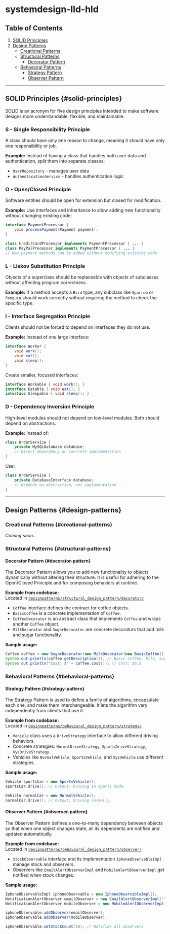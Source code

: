 # systemdesign-lld-hld

## Table of Contents

1. [SOLID Principles](#solid-principles)
2. [Design Patterns](#design-patterns)
    - [Creational Patterns](#creational-patterns)
    - [Structural Patterns](#structural-patterns)
        - [Decorator Pattern](#decorator-pattern)
    - [Behavioral Patterns](#behavioral-patterns)
        - [Strategy Pattern](#strategy-pattern)
        - [Observer Pattern](#observer-pattern)

---

## SOLID Principles {#solid-principles}

SOLID is an acronym for five design principles intended to make software designs more understandable, flexible, and maintainable.

### S - Single Responsibility Principle

A class should have only one reason to change, meaning it should have only one responsibility or job.

**Example:** Instead of having a class that handles both user data and authentication, split them into separate classes:
- `UserRepository` - manages user data
- `AuthenticationService` - handles authentication logic

### O - Open/Closed Principle

Software entities should be open for extension but closed for modification.

**Example:** Use interfaces and inheritance to allow adding new functionality without changing existing code:
```java
interface PaymentProcessor {
    void processPayment(Payment payment);
}

class CreditCardProcessor implements PaymentProcessor { ... }
class PayPalProcessor implements PaymentProcessor { ... }
// New payment methods can be added without modifying existing code
```

### L - Liskov Substitution Principle

Objects of a superclass should be replaceable with objects of subclasses without affecting program correctness.

**Example:** If a method accepts a `Bird` type, any subclass like `Sparrow` or `Penguin` should work correctly without requiring the method to check the specific type.

### I - Interface Segregation Principle

Clients should not be forced to depend on interfaces they do not use.

**Example:** Instead of one large interface:
```java
interface Worker {
    void work();
    void eat();
    void sleep();
}
```
Create smaller, focused interfaces:
```java
interface Workable { void work(); }
interface Eatable { void eat(); }
interface Sleepable { void sleep(); }
```

### D - Dependency Inversion Principle

High-level modules should not depend on low-level modules. Both should depend on abstractions.

**Example:** Instead of:
```java
class OrderService {
    private MySQLDatabase database;
    // Direct dependency on concrete implementation
}
```

Use:
```java
class OrderService {
    private DatabaseInterface database;
    // Depends on abstraction, not implementation
}
```

---

## Design Patterns {#design-patterns}

### Creational Patterns {#creational-patterns}
*Coming soon...*

### Structural Patterns {#structural-patterns}

#### Decorator Pattern {#decorator-pattern}

The Decorator Pattern allows you to add new functionality to objects dynamically without altering their structure. It is useful for adhering to the Open/Closed Principle and for composing behaviors at runtime.

**Example from codebase:**  
Located in [`designpatterns/structural_design_pattern/decorator/`](designpatterns/structural_design_pattern/decorator/)

- `Coffee` interface defines the contract for coffee objects.
- `BasicCoffee` is a concrete implementation of `Coffee`.
- `CoffeeDecorator` is an abstract class that implements `Coffee` and wraps another `Coffee` object.
- `MilkDecorator` and `SugarDecorator` are concrete decorators that add milk and sugar functionality.

**Sample usage:**
```java
Coffee coffee = new SugarDecorator(new MilkDecorator(new BasicCoffee()));
System.out.println(coffee.getDescription()); // Basic Coffee, Milk, Sugar
System.out.println("Cost: $" + coffee.cost()); // Cost: $6.5
```

### Behavioral Patterns {#behavioral-patterns}

#### Strategy Pattern {#strategy-pattern}

The Strategy Pattern is used to define a family of algorithms, encapsulate each one, and make them interchangeable. It lets the algorithm vary independently from clients that use it.

**Example from codebase:**  
Located in [`designpatterns/behavioral_design_pattern/strategy/`](designpatterns/behavioral_design_pattern/strategy/)

- `Vehicle` class uses a `DriveStrategy` interface to allow different driving behaviors.
- Concrete strategies: `NormalDriveStrategy`, `SportsDriveStrategy`, `XyzDriveStrategy`.
- Vehicles like `NormalVehicle`, `SportsVehicle`, and `XyzVehicle` use different strategies.

**Sample usage:**
```java
Vehicle sportsCar = new SportsVehicle();
sportsCar.drive(); // Output: Driving in sports mode.

Vehicle normalCar = new NormalVehicle();
normalCar.drive(); // Output: Driving normally.
```

#### Observer Pattern {#observer-pattern}

The Observer Pattern defines a one-to-many dependency between objects so that when one object changes state, all its dependents are notified and updated automatically.

**Example from codebase:**  
Located in [`designpatterns/behavioral_design_pattern/observer/`](designpatterns/behavioral_design_pattern/observer/)

- `StockObservable` interface and its implementation `IphoneObservableImpl` manage stock and observers.
- Observers like `EmailAlertObserverImpl` and `MobileAlertObserverImpl` get notified when stock changes.

**Sample usage:**
```java
IphoneObservableImpl iphoneObservable = new IphoneObservableImpl();
NotificationAlertObserver emailObserver = new EmailAlertObserverImpl("test@example.com", iphoneObservable);
NotificationAlertObserver mobileObserver = new MobileAlertObserverImpl("1234567890", iphoneObservable);

iphoneObservable.addObserver(emailObserver);
iphoneObservable.addObserver(mobileObserver);

iphoneObservable.setStockCount(10); // Notifies all observers
```
